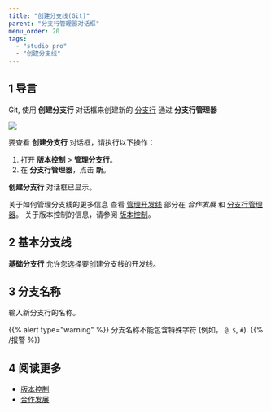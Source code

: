 ```yaml
---
title: "创建分支线(Git)"
parent: "分支行管理器对话框"
menu_order: 20
tags:
  - "studio pro"
  - "创建分支线"
---
```


## 1 导言

Git, 使用 **创建分支行** 对话框来创建新的 [分支行](version-control#branches) 通过 **分支行管理器**

![](attachments/version-control-menu/create-git-branch-line.png)

要查看 **创建分支行** 对话框，请执行以下操作：

1. 打开 **版本控制** > **管理分支行**。
2. 在 **分支行管理器**，点击 **新**。

**创建分支行** 对话框已显示。

关于如何管理分支线的更多信息 查看 [管理开发线](collaborative-development#managing-branches) 部分在 *合作发展* 和 [分支行管理器](branch-line-manager-dialog)。 关于版本控制的信息，请参阅 [版本控制](version-control)。

## 2 基本分支线

**基础分支行** 允许您选择要创建分支线的开发线。

## 3 分支名称

输入新分支行的名称。

{{% alert type="warning" %}}
分支名称不能包含特殊字符 (例如， `@`, `$`, `#`).
{{% /报警 %}}

## 4 阅读更多

* [版本控制](version-control)
* [合作发展](collaborative-development)
